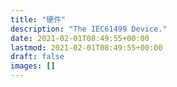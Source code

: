 ```yaml
---
title: "硬件"
description: "The IEC61499 Device."
date: 2021-02-01T08:49:55+00:00
lastmod: 2021-02-01T08:49:55+00:00
draft: false
images: []
---
```


